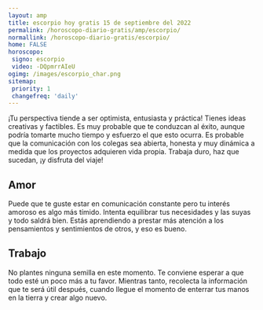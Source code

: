 ```yaml
---
layout: amp
title: escorpio hoy gratis 15 de septiembre del 2022 
permalink: /horoscopo-diario-gratis/amp/escorpio/
normallink: /horoscopo-diario-gratis/escorpio/
home: FALSE
horoscopo:
 signo: escorpio
 video: -DQpmrrAIeU
ogimg: /images/escorpio_char.png
sitemap:
 priority: 1
 changefreq: 'daily'
---
```



¡Tu perspectiva tiende a ser optimista, entusiasta y práctica! Tienes ideas creativas y factibles. Es muy probable que te conduzcan al éxito, aunque podría tomarte mucho tiempo y esfuerzo el que esto ocurra. Es probable que la comunicación con los colegas sea abierta, honesta y muy dinámica a medida que los proyectos adquieren vida propia. Trabaja duro, haz que sucedan, ¡y disfruta del viaje!

## Amor

Puede que te guste estar en comunicación constante pero tu interés amoroso es algo más tímido. Intenta equilibrar tus necesidades y las suyas y todo saldrá bien. Estás aprendiendo a prestar más atención a los pensamientos y sentimientos de otros, y eso es bueno.

## Trabajo

No plantes ninguna semilla en este momento. Te conviene esperar a que todo esté un poco más a tu favor. Mientras tanto, recolecta la información que te será útil después, cuando llegue el momento de enterrar tus manos en la tierra y crear algo nuevo.